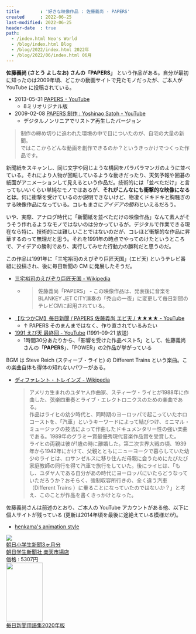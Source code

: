 ```yaml
---
title        : '好きな映像作品 : 佐藤義尚 - PAPERS'
created      : 2022-06-25
last-modified: 2022-06-25
header-date  : true
path:
  - /index.html Neo's World
  - /blog/index.html Blog
  - /blog/2022/index.html 2022年
  - /blog/2022/06/index.html 06月
---
```


**佐藤義尚 (さとう よしなお) さんの「PAPERS」** という作品がある。自分が最初に知ったのは2009年頃、どこかの動画サイトで見たモノだったが、ご本人が YouTube に投稿されている。

- 2013-05-31 [PAPERS - YouTube](https://www.youtube.com/watch?v=56EG957YinM)
  - 8ミリオリジナル版
- 2009-02-08 [PAPERS 制作 : Yoshinao Satoh - YouTube](https://www.youtube.com/watch?v=1cmlaTIvd7I)
  - デジタルノンリニアでリストア再生したバージョン

> 制作の締め切りに追われた環境の中で目についたのが、自宅の大量の新聞。  
> ではここからどんな動画を創作できるのか？というきっかけでつくった作品です。

新聞紙をスキャンし、同じ文字や同じような構図をパラパラマンガのように並べている。それにより人物が回転しているような動きだったり、天気予報や囲碁の紙面がアニメーションして見えるという作品だ。技術的には「並べただけ」と言ってもいいくらい単純なモノではあるが、**それがこんなにも衝撃的な映像になるとは**。何に衝撃を受けているのか説明できないけど、物凄くドキドキと胸騒ぎのする映像作品になっている。コレもまさに*アイデアの勝利*といえるだろう。

いや、実際、アナログ時代に「新聞紙を並べただけの映像作品」なんて素人がそうそう作れるようなモノではないのは分かっているが。デジタルで作業できる現在なら特に、技術的には難しいことではないのだが、コレほど衝撃的な作品に昇華するのって無理だと思う。それを1991年の時点でやってのけたというところで、アイデアの勝利であり、実行してみせた行動力の勝利だと思うのだ。

この作品は1991年に「三宅裕司のえびぞり巨匠天国」(エビ天) というテレビ番組に投稿され、後に毎日新聞の CM に発展したそうだ。

- [三宅裕司のえびぞり巨匠天国 - Wikipedia](https://ja.wikipedia.org/wiki/%E4%B8%89%E5%AE%85%E8%A3%95%E5%8F%B8%E3%81%AE%E3%81%88%E3%81%B3%E3%81%9E%E3%82%8A%E5%B7%A8%E5%8C%A0%E5%A4%A9%E5%9B%BD)
  - > 佐藤義尚「PAPERS」 - この映像作品は、発表後に音楽をBLANKEY JET CITY演奏の「禿山の一夜」に変更して毎日新聞のテレビCMに起用されている。
- [【なつかCM】毎日新聞 / PAPERS 佐藤義尚 エビ天 / ★★★★ - YouTube](https://www.youtube.com/watch?v=oDCSQjMkOj0)
  - ↑ PAPERS そのまんまではなく、作り直されているみたい
- [1991 えび天 最終回 - YouTube](https://www.youtube.com/watch?v=jFpQQAq232k) (1991-09-21 放送)
  - 1時間30分あたりから、「影響を受けた作品ベスト5」として、佐藤義尚さんの「**PAPERS**」、「POWER」の2作品が挙がっている

BGM は Steve Reich (スティーブ・ライヒ) の Different Trains という楽曲。この楽曲自体も得体の知れないパワーがある。

- [ディファレント・トレインズ - Wikipedia](https://ja.wikipedia.org/wiki/%E3%83%87%E3%82%A3%E3%83%95%E3%82%A1%E3%83%AC%E3%83%B3%E3%83%88%E3%83%BB%E3%83%88%E3%83%AC%E3%82%A4%E3%83%B3%E3%82%BA)
  > アメリカ生まれのユダヤ人作曲家、スティーヴ・ライヒが1988年に作曲した、弦楽四重奏とライブ・エレクトロニクスのための楽曲である。  
  > 作品はライヒの幼少時代と、同時期のヨーロッパで起こっていたホロコーストを、「汽車」というキーワードによって結びつけ、ミニマル・ミュージックの技法によって作曲したドキュメンタリー性の強い楽曲である。1989年のグラミー賞最優秀現代音楽作品賞を受賞した。  
  > ライヒの両親は彼が1歳の時に離婚した。第二次世界大戦の頃、1939年から1942年にかけて、父親とともにニューヨークで暮らしていた幼少のライヒは、ロサンゼルスに移り住んだ母親に会うためにたびたび家庭教師の同行を得て汽車で旅行をしていた。後にライヒは、「もし、ユダヤ人である自分があの時代にヨーロッパにいたらどうなっていただろうか？おそらく、強制収容所行きの、全く違う汽車（Different Trains ）に乗ることになっていたのではないか？」と考え、このことが作品を書くきっかけとなった。

佐藤義尚さんは前述のとおり、ご本人の YouTube アカウントがある他、以下に個人サイトが残っている (更新は2014年頃を最後に途絶えている模様だが)。

- [henkama's animation style](http://henkama.web.fc2.com/)

<div class="ad-rakuten">
  <div class="ad-rakuten-image">
    <a href="https://hb.afl.rakuten.co.jp/hgc/g00t5pv2.waxyc292.g00t5pv2.waxyd628/?pc=https%3A%2F%2Fitem.rakuten.co.jp%2Fasagaku%2Fsho3%2F&amp;m=http%3A%2F%2Fm.rakuten.co.jp%2Fasagaku%2Fi%2F10000000%2F">
      <img src="https://thumbnail.image.rakuten.co.jp/@0_mall/asagaku/cabinet/shohin/sho1-2.jpg?_ex=128x128">
    </a>
  </div>
  <div class="ad-rakuten-info">
    <div class="ad-rakuten-title">
      <a href="https://hb.afl.rakuten.co.jp/hgc/g00t5pv2.waxyc292.g00t5pv2.waxyd628/?pc=https%3A%2F%2Fitem.rakuten.co.jp%2Fasagaku%2Fsho3%2F&amp;m=http%3A%2F%2Fm.rakuten.co.jp%2Fasagaku%2Fi%2F10000000%2F">朝日小学生新聞3ヶ月分</a>
    </div>
    <div class="ad-rakuten-shop">
      <a href="https://hb.afl.rakuten.co.jp/hgc/g00t5pv2.waxyc292.g00t5pv2.waxyd628/?pc=https%3A%2F%2Fwww.rakuten.co.jp%2Fasagaku%2F&amp;m=http%3A%2F%2Fm.rakuten.co.jp%2Fasagaku%2F">朝日学生新聞社 楽天市場店</a>
    </div>
    <div class="ad-rakuten-price">価格 : 5307円</div>
  </div>
</div>

<div class="ad-amazon">
  <div class="ad-amazon-image">
    <a href="https://www.amazon.co.jp/dp/B08JTQNG3G?tag=neos21-22&amp;linkCode=osi&amp;th=1&amp;psc=1">
      <img src="https://m.media-amazon.com/images/I/41IU+n9odTL._SL160_.jpg" width="100" height="160">
    </a>
  </div>
  <div class="ad-amazon-info">
    <div class="ad-amazon-title">
      <a href="https://www.amazon.co.jp/dp/B08JTQNG3G?tag=neos21-22&amp;linkCode=osi&amp;th=1&amp;psc=1">毎日新聞用語集2020年版</a>
    </div>
  </div>
</div>
